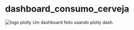 # dashboard_consumo_cerveja
![logo plotly](https://media.proglib.io/wp-uploads/2019/07/plotly.png)
Um dashboard feito usando plotly dash.
